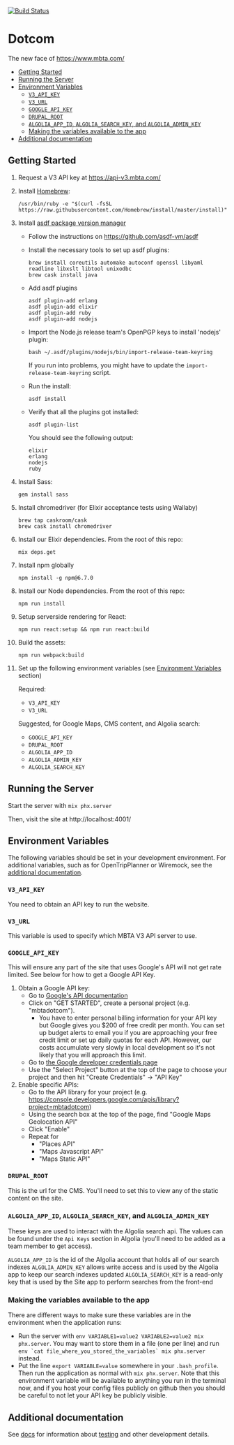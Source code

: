 [![Build Status](https://semaphoreci.com/api/v1/projects/ed6a7697-4bde-446b-89bd-47c634431bf0/950162/badge.svg)](https://semaphoreci.com/mbta/dotcom)
# Dotcom

The new face of https://www.mbta.com/
  - [Getting Started](#getting-started)
  - [Running the Server](#running-the-server)
  - [Environment Variables](#environment-variables)
    - [`V3_API_KEY`](#v3apikey)
    - [`V3_URL`](#v3url)
    - [`GOOGLE_API_KEY`](#googleapikey)
    - [`DRUPAL_ROOT`](#drupalroot)
    - [`ALGOLIA_APP_ID`, `ALGOLIA_SEARCH_KEY`, and `ALGOLIA_ADMIN_KEY`](#algoliaappid-algoliasearchkey-and-algoliaadminkey)
    - [Making the variables available to the app](#making-the-variables-available-to-the-app)
  - [Additional documentation](#additional-documentation)
## Getting Started

1. Request a V3 API key at https://api-v3.mbta.com/

2. Install [Homebrew](https://docs.brew.sh/Installation.html):
    ```
    /usr/bin/ruby -e "$(curl -fsSL https://raw.githubusercontent.com/Homebrew/install/master/install)"
    ```

3. Install [asdf package version manager](https://github.com/asdf-vm/asdf)
   * Follow the instructions on https://github.com/asdf-vm/asdf
   * Install the necessary tools to set up asdf plugins:

     ```
     brew install coreutils automake autoconf openssl libyaml readline libxslt libtool unixodbc
     brew cask install java
     ```

   * Add asdf plugins

     ```
     asdf plugin-add erlang
     asdf plugin-add elixir
     asdf plugin-add ruby
     asdf plugin-add nodejs
     ```

   * Import the Node.js release team's OpenPGP keys to install 'nodejs' plugin:

     ```
     bash ~/.asdf/plugins/nodejs/bin/import-release-team-keyring
     ```

     If you run into problems, you might have to update the `import-release-team-keyring` script.

   * Run the install:

     ```
     asdf install
     ```

   * Verify that all the plugins got installed:

     ```
     asdf plugin-list
     ```

     You should see the following output:

     ```
     elixir
     erlang
     nodejs
     ruby
     ```

4. Install Sass:
    ```
    gem install sass
    ```

5. Install chromedriver (for Elixir acceptance tests using Wallaby)
    ```
    brew tap caskroom/cask
    brew cask install chromedriver
    ```

6. Install our Elixir dependencies. From the root of this repo:
    ```
    mix deps.get
    ```

7. Install npm globally
   ```
   npm install -g npm@6.7.0
   ```

8. Install our Node dependencies. From the root of this repo:
    ```
    npm run install
    ```

9. Setup serverside rendering for React:
    ```
    npm run react:setup && npm run react:build
    ```

10. Build the assets:
    ```
    npm run webpack:build
    ```

11. Set up the following environment variables (see [Environment Variables](#environment-variables) section)

    Required:
    * `V3_API_KEY`
    * `V3_URL`

    Suggested, for Google Maps, CMS content, and Algolia search:
    * `GOOGLE_API_KEY`
    * `DRUPAL_ROOT`
    * `ALGOLIA_APP_ID`
    * `ALGOLIA_ADMIN_KEY`
    * `ALGOLIA_SEARCH_KEY`

## Running the Server

Start the server with `mix phx.server`

Then, visit the site at http://localhost:4001/

## Environment Variables

The following variables should be set in your development environment. For additional variables, such as for OpenTripPlanner or Wiremock, see the [additional documentation](docs/ENVIRONMENT.md).

### `V3_API_KEY`

You need to obtain an API key to run the website.

### `V3_URL`

This variable is used to specify which MBTA V3 API server to use.

### `GOOGLE_API_KEY`

This will ensure any part of the site that uses Google's API will not get rate limited. See below for how to get a Google API Key.

1. Obtain a Google API key:
    * Go to [Google's API documentation](https://developers.google.com/maps/documentation/javascript/get-api-key)
    * Click on "GET STARTED", create a personal project (e.g. "mbtadotcom"). 
        * You have to enter personal billing information for your API key but Google gives you $200 of free credit per month. You can set up budget alerts to email you if you are approaching your free credit limit or set up daily quotas for each API. However, our costs accumulate very slowly in local development so it's not likely that you will approach this limit.
    * Go to [the Google developer credentials page](https://console.developers.google.com/apis/credentials)
    * Use the "Select Project" button at the top of the page to choose your project and then hit "Create Credentials" -> "API Key"
2. Enable specific APIs:
    * Go to the API library for your project (e.g. https://console.developers.google.com/apis/library?project=mbtadotcom)
    * Using the search box at the top of the page, find "Google Maps Geolocation API"
    * Click "Enable"
    * Repeat for
        * "Places API"
        * "Maps Javascript API"
        * "Maps Static API"

### `DRUPAL_ROOT`

This is the url for the CMS. You'll need to set this to view any of the static content on the site.

### `ALGOLIA_APP_ID`, `ALGOLIA_SEARCH_KEY`, and `ALGOLIA_ADMIN_KEY`

These keys are used to interact with the Algolia search api. The values can be found under the `Api Keys` section in Algolia (you'll need to be added as a team member to get access).

`ALGOLIA_APP_ID` is the id of the Algolia account that holds all of our search indexes
`ALGOLIA_ADMIN_KEY` allows write access and is used by the Algolia app to keep our search indexes updated
`ALGOLIA_SEARCH_KEY` is a read-only key that is used by the Site app to perform searches from the front-end

### Making the variables available to the app

There are different ways to make sure these variables are in the environment when the application runs:

* Run the server with `env VARIABLE1=value2 VARIABLE2=value2 mix phx.server`. You may want to store them in a file (one per line) and run ```env `cat file_where_you_stored_the_variables` mix phx.server``` instead.
* Put the line `export VARIABLE=value` somewhere in your `.bash_profile`. Then run the application as normal with `mix phx.server`. Note that this environment variable will be available to anything you run in the terminal now, and if you host your config files publicly on github then you should be careful to not let your API key be publicly visible.

## Additional documentation
See [docs](docs) for information about [testing](docs/TESTING.md) and other development details.
